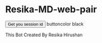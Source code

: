 # Resika-MD-web-pair

<button>Get you session id</button>
buttoncolor black








This Bot Created By Resika Hirushan
